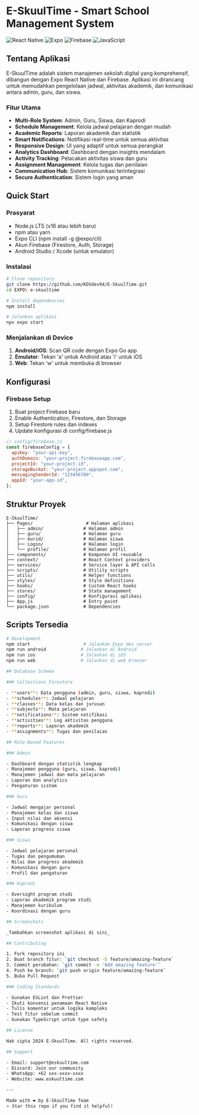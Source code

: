 # E-SkuulTime - Smart School Management System

![React Native](https://img.shields.io/badge/React%20Native-20232A?style=for-the-badge&logo=react&logoColor=61DAFB)
![Expo](https://img.shields.io/badge/Expo-000020?style=for-the-badge&logo=expo&logoColor=white)
![Firebase](https://img.shields.io/badge/Firebase-FFCA28?style=for-the-badge&logo=firebase&logoColor=black)
![JavaScript](https://img.shields.io/badge/JavaScript-F7DF1E?style=for-the-badge&logo=javascript&logoColor=black)

## Tentang Aplikasi

E-SkuulTime adalah sistem manajemen sekolah digital yang komprehensif, dibangun dengan Expo React Native dan Firebase. Aplikasi ini dirancang untuk memudahkan pengelolaan jadwal, aktivitas akademik, dan komunikasi antara admin, guru, dan siswa.

### Fitur Utama

- **Multi-Role System**: Admin, Guru, Siswa, dan Kaprodi
- **Schedule Management**: Kelola jadwal pelajaran dengan mudah
- **Academic Reports**: Laporan akademik dan statistik
- **Smart Notifications**: Notifikasi real-time untuk semua aktivitas
- **Responsive Design**: UI yang adaptif untuk semua perangkat
- **Analytics Dashboard**: Dashboard dengan insights mendalam
- **Activity Tracking**: Pelacakan aktivitas siswa dan guru
- **Assignment Management**: Kelola tugas dan penilaian
- **Communication Hub**: Sistem komunikasi terintegrasi
- **Secure Authentication**: Sistem login yang aman

## Quick Start

### Prasyarat

- Node.js LTS (v16 atau lebih baru)
- npm atau yarn
- Expo CLI (npm install -g @expo/cli)
- Akun Firebase (Firestore, Auth, Storage)
- Android Studio / Xcode (untuk emulator)

### Instalasi

```bash
# Clone repository
git clone https://github.com/KDSdev94/E-SkuulTime.git
cd EXPO\ e-skuultime

# Install dependencies
npm install

# Jalankan aplikasi
npx expo start
```

### Menjalankan di Device

1. **Android/iOS**: Scan QR code dengan Expo Go app
2. **Emulator**: Tekan 'a' untuk Android atau 'i' untuk iOS
3. **Web**: Tekan 'w' untuk membuka di browser

## Konfigurasi

### Firebase Setup

1. Buat project Firebase baru
2. Enable Authentication, Firestore, dan Storage
3. Setup Firestore rules dan indexes
4. Update konfigurasi di config/firebase.js

```javascript
// config/firebase.js
const firebaseConfig = {
  apiKey: "your-api-key",
  authDomain: "your-project.firebaseapp.com",
  projectId: "your-project-id",
  storageBucket: "your-project.appspot.com",
  messagingSenderId: "123456789",
  appId: "your-app-id",
};
```

## Struktur Proyek

```
E-SkuulTime/
├── Pages/                    # Halaman aplikasi
│   ├── admin/               # Halaman admin
│   ├── guru/                # Halaman guru
│   ├── murid/               # Halaman siswa
│   ├── Login/               # Halaman login
│   └── profile/             # Halaman profil
├── components/              # Komponen UI reusable
├── context/                 # React Context providers
├── services/                # Service layer & API calls
├── scripts/                 # Utility scripts
├── utils/                   # Helper functions
├── styles/                  # Style definitions
├── hooks/                   # Custom React hooks
├── stores/                  # State management
├── config/                  # Konfigurasi aplikasi
├── App.js                   # Entry point
└── package.json             # Dependencies
```

## Scripts Tersedia

```bash
# Development
npm start                    # Jalankan Expo dev server
npm run android             # Jalankan di Android
npm run ios                 # Jalankan di iOS
npm run web                 # Jalankan di web browser

## Database Schema

### Collections Firestore

- **users**: Data pengguna (admin, guru, siswa, kaprodi)
- **schedules**: Jadwal pelajaran
- **classes**: Data kelas dan jurusan
- **subjects**: Mata pelajaran
- **notifications**: Sistem notifikasi
- **activities**: Log aktivitas pengguna
- **reports**: Laporan akademik
- **assignments**: Tugas dan penilaian

## Role-Based Features

### Admin

- Dashboard dengan statistik lengkap
- Manajemen pengguna (guru, siswa, kaprodi)
- Manajemen jadwal dan mata pelajaran
- Laporan dan analytics
- Pengaturan sistem

### Guru

- Jadwal mengajar personal
- Manajemen kelas dan siswa
- Input nilai dan absensi
- Komunikasi dengan siswa
- Laporan progress siswa

### Siswa

- Jadwal pelajaran personal
- Tugas dan pengumuman
- Nilai dan progress akademik
- Komunikasi dengan guru
- Profil dan pengaturan

### Kaprodi

- Oversight program studi
- Laporan akademik program studi
- Manajemen kurikulum
- Koordinasi dengan guru

## Screenshots

_Tambahkan screenshot aplikasi di sini_

## Contributing

1. Fork repository ini
2. Buat branch fitur: `git checkout -b feature/amazing-feature`
3. Commit perubahan: `git commit -m 'Add amazing feature'`
4. Push ke branch: `git push origin feature/amazing-feature`
5. Buka Pull Request

### Coding Standards

- Gunakan ESLint dan Prettier
- Ikuti konvensi penamaan React Native
- Tulis komentar untuk logika kompleks
- Test fitur sebelum commit
- Gunakan TypeScript untuk type safety

## License

Hak cipta 2024 E-SkuulTime. All rights reserved.

## Support

- Email: support@eskuultime.com
- Discord: Join our community
- WhatsApp: +62 xxx-xxxx-xxxx
- Website: www.eskuultime.com

---

Made with ❤️ by E-SkuulTime Team  
⭐ Star this repo if you find it helpful!
